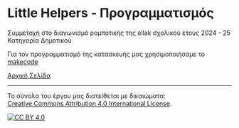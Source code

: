 # Little Helpers - Προγραμματισμός
Συμμετοχή στο διαγωνισμό ρομποτικής της ellak σχολικού έτους 2024 - 25
Κατηγορία Δημοτικού

Για τον προγραμματισμό της κατασκευής μας χρησιμοποιήσαμε το [makecode](https://makecode.microbit.org/)



[Αρχική Σελίδα](../README.md)

---

Το σύνολο του έργου μας διατείθεται με δικαιώματα:  
[Creative Commons Attribution 4.0 International License][cc-by]. 

[![CC BY 4.0][cc-by-image]][cc-by]

[cc-by]: http://creativecommons.org/licenses/by/4.0/
[cc-by-image]: https://i.creativecommons.org/l/by/4.0/88x31.png
[cc-by-shield]: https://img.shields.io/badge/License-CC%20BY%204.0-lightgrey.svg


[def1]: cobhouse/6.jpg
